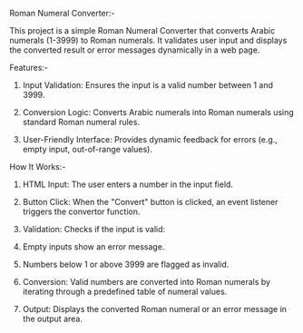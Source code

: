 Roman Numeral Converter:- 

This project is a simple Roman Numeral Converter that converts Arabic numerals (1-3999) to Roman numerals. It validates user input and displays the converted result or error messages dynamically in a web page.

Features:- 

1. Input Validation: Ensures the input is a valid number between 1 and 3999.

2. Conversion Logic: Converts Arabic numerals into Roman numerals using standard Roman numeral rules.

3. User-Friendly Interface: Provides dynamic feedback for errors (e.g., empty input, out-of-range values).

How It Works:- 

1.  HTML Input: The user enters a number in the input field.

2. Button Click: When the "Convert" button is clicked, an event listener triggers the convertor function.

3. Validation: Checks if the input is valid:

4. Empty inputs show an error message.

5. Numbers below 1 or above 3999 are flagged as invalid.

6. Conversion: Valid numbers are converted into Roman numerals by iterating through a predefined table of numeral values.

7. Output: Displays the converted Roman numeral or an error message in the output area.

